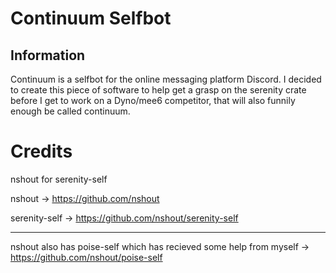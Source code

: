 # Continuum Selfbot

## Information
Continuum is a selfbot for the online messaging platform Discord.
I decided to create this piece of software to help get a grasp on
the serenity crate before I get to work on a Dyno/mee6 competitor,
that will also funnily enough be called continuum.

# Credits

nshout for serenity-self

nshout -> https://github.com/nshout

serenity-self -> https://github.com/nshout/serenity-self

-------------------------------------------------------------------
nshout also has poise-self which has recieved some help from myself -> https://github.com/nshout/poise-self
